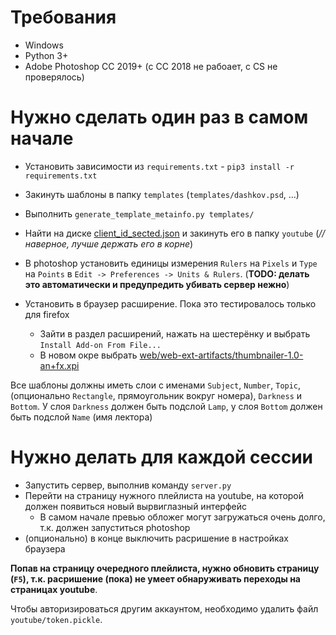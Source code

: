 # Требования

- Windows
- Python 3+
- Adobe Photoshop CC 2019+ (с CC 2018 не рабоает, с CS не проверялось)

# Нужно сделать один раз в самом начале

- Установить зависимости из `requirements.txt` - `pip3 install -r requirements.txt`

- Закинуть шаблоны в папку `templates` (`templates/dashkov.psd`, ...)

- Выполнить  `generate_template_metainfo.py templates/`

- Найти на диске [client_id_sected.json](https://drive.google.com/open?id=1K10bgSX3oUwVHvW0lUL40E-DrrXNEmCU) и закинуть его в папку `youtube` (_// наверное, лучше держать его в корне_)

- В photoshop установить единицы измерения `Rulers` на `Pixels` и `Type` на `Points` в `Edit -> Preferences -> Units & Rulers`.
    (**TODO: делать это автоматически и предупредить убивать сервер нежно**) 

- Установить в браузер расширение. Пока это тестировалось только для firefox
    + Зайти в раздел расширений, нажать на шестерёнку и выбрать `Install Add-on From File...`
    + В новом окре выбрать [web/web-ext-artifacts/thumbnailer-1.0-an+fx.xpi](web/web-ext-artifacts/thumbnailer-1.1-an+fx.xpi)

Все шаблоны должны иметь слои с именами
`Subject`, `Number`, `Topic`, (опционально `Rectangle`, прямоугольник вокруг номера), `Darkness` и `Bottom`.
У слоя `Darkness` должен быть подслой `Lamp`, у слоя `Bottom` должен быть подслой `Name` (имя лектора)

# Нужно делать для каждой сессии

- Запустить сервер, выполнив команду `server.py`
- Перейти на страницу нужного плейлиста на youtube, на которой должен появиться новый вырвиглазный интерфейс
    + В самом начале превью обложег могут загружаться очень долго, т.к. должен запуститься photoshop
- (опционально) в конце выключить расришение в настройках браузера

**Попав на страницу очередного плейлиста, нужно обновить страницу (`F5`), т.к. расришение (пока) не умеет обнаруживать переходы на страницах youtube**.

Чтобы авторизироваться другим аккаунтом, необходимо удалить файл `youtube/token.pickle`.
